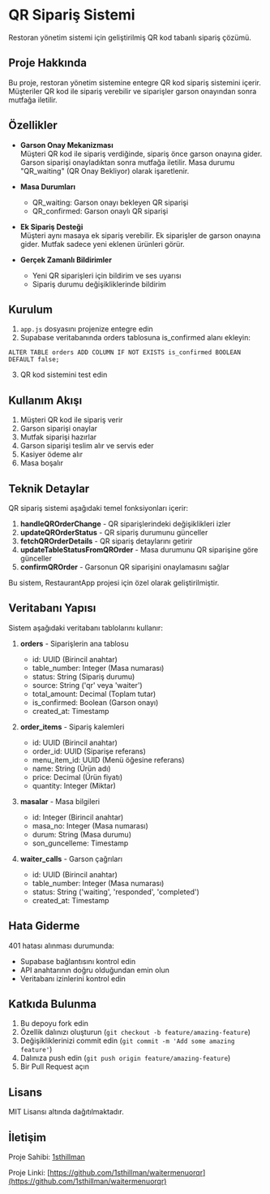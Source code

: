 # QR Sipariş Sistemi

Restoran yönetim sistemi için geliştirilmiş QR kod tabanlı sipariş çözümü.

## Proje Hakkında

Bu proje, restoran yönetim sistemine entegre QR kod sipariş sistemini içerir. Müşteriler QR kod ile sipariş verebilir ve siparişler garson onayından sonra mutfağa iletilir.

## Özellikler

* **Garson Onay Mekanizması**  
  Müşteri QR kod ile sipariş verdiğinde, sipariş önce garson onayına gider. Garson siparişi onayladıktan sonra mutfağa iletilir. Masa durumu "QR_waiting" (QR Onay Bekliyor) olarak işaretlenir.

* **Masa Durumları**  
  * QR_waiting: Garson onayı bekleyen QR siparişi  
  * QR_confirmed: Garson onaylı QR siparişi

* **Ek Sipariş Desteği**  
  Müşteri aynı masaya ek sipariş verebilir. Ek siparişler de garson onayına gider. Mutfak sadece yeni eklenen ürünleri görür.

* **Gerçek Zamanlı Bildirimler**  
  * Yeni QR siparişleri için bildirim ve ses uyarısı  
  * Sipariş durumu değişikliklerinde bildirim

## Kurulum

1. `app.js` dosyasını projenize entegre edin
2. Supabase veritabanında orders tablosuna is_confirmed alanı ekleyin:  
```
ALTER TABLE orders ADD COLUMN IF NOT EXISTS is_confirmed BOOLEAN DEFAULT false;
```
3. QR kod sistemini test edin

## Kullanım Akışı

1. Müşteri QR kod ile sipariş verir
2. Garson siparişi onaylar
3. Mutfak siparişi hazırlar
4. Garson siparişi teslim alır ve servis eder
5. Kasiyer ödeme alır
6. Masa boşalır

## Teknik Detaylar

QR sipariş sistemi aşağıdaki temel fonksiyonları içerir:

1. **handleQROrderChange** - QR siparişlerindeki değişiklikleri izler
2. **updateQROrderStatus** - QR sipariş durumunu günceller
3. **fetchQROrderDetails** - QR sipariş detaylarını getirir
4. **updateTableStatusFromQROrder** - Masa durumunu QR siparişine göre günceller
5. **confirmQROrder** - Garsonun QR siparişini onaylamasını sağlar

Bu sistem, RestaurantApp projesi için özel olarak geliştirilmiştir.

## Veritabanı Yapısı

Sistem aşağıdaki veritabanı tablolarını kullanır:

1. **orders** - Siparişlerin ana tablosu
   - id: UUID (Birincil anahtar)
   - table_number: Integer (Masa numarası)
   - status: String (Sipariş durumu)
   - source: String ('qr' veya 'waiter')
   - total_amount: Decimal (Toplam tutar)
   - is_confirmed: Boolean (Garson onayı)
   - created_at: Timestamp

2. **order_items** - Sipariş kalemleri
   - id: UUID (Birincil anahtar)
   - order_id: UUID (Siparişe referans)
   - menu_item_id: UUID (Menü öğesine referans)
   - name: String (Ürün adı)
   - price: Decimal (Ürün fiyatı)
   - quantity: Integer (Miktar)

3. **masalar** - Masa bilgileri
   - id: Integer (Birincil anahtar)
   - masa_no: Integer (Masa numarası)
   - durum: String (Masa durumu)
   - son_guncelleme: Timestamp

4. **waiter_calls** - Garson çağrıları
   - id: UUID (Birincil anahtar)
   - table_number: Integer (Masa numarası)
   - status: String ('waiting', 'responded', 'completed')
   - created_at: Timestamp

## Hata Giderme

401 hatası alınması durumunda:

* Supabase bağlantısını kontrol edin
* API anahtarının doğru olduğundan emin olun
* Veritabanı izinlerini kontrol edin

## Katkıda Bulunma

1. Bu depoyu fork edin
2. Özellik dalınızı oluşturun (`git checkout -b feature/amazing-feature`)
3. Değişikliklerinizi commit edin (`git commit -m 'Add some amazing feature'`)
4. Dalınıza push edin (`git push origin feature/amazing-feature`)
5. Bir Pull Request açın

## Lisans

MIT Lisansı altında dağıtılmaktadır.

## İletişim

Proje Sahibi: [1sthillman](https://github.com/1sthillman)

Proje Linki: [https://github.com/1sthillman/waitermenuorqr](https://github.com/1sthillman/waitermenuorqr) 